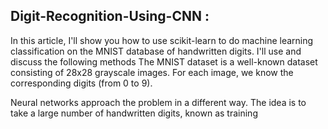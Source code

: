 ## Digit-Recognition-Using-CNN : 

In this article, I'll show you how to use scikit-learn to do machine learning classification on the MNIST database of handwritten digits. I'll use and discuss the following methods
The MNIST dataset is a well-known dataset consisting of 28x28 grayscale images. For each image, we know the corresponding digits (from 0 to 9).

Neural networks approach the problem in a different way. The idea is to take a large number of handwritten digits, known as training 

